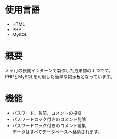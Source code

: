 # 使用言語
- HTML
- PHP
- MySQL
# 概要  
２ヶ月の長期インターンで製作した成果物の１つです。  
PHPとMySQLを利用した簡単な掲示板となっています。
# 機能  
- パスワード、名前、コメントの投稿
- パスワードロック付きのコメント削除
- パスワードロック付きのコメント編集  
データはすべてデータベースへ格納されます。
